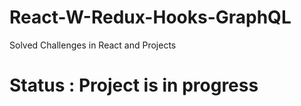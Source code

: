 # React-W-Redux-Hooks-GraphQL
Solved Challenges in React and Projects


# Status :  Project is in progress
